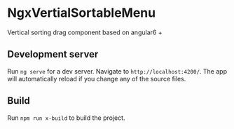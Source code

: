 # NgxVertialSortableMenu

Vertical sorting drag component based on angular6 +

## Development server

Run `ng serve` for a dev server. Navigate to `http://localhost:4200/`.
The app will automatically reload if you change any of the source files.

## Build

Run `npm run x-build` to build the project.
